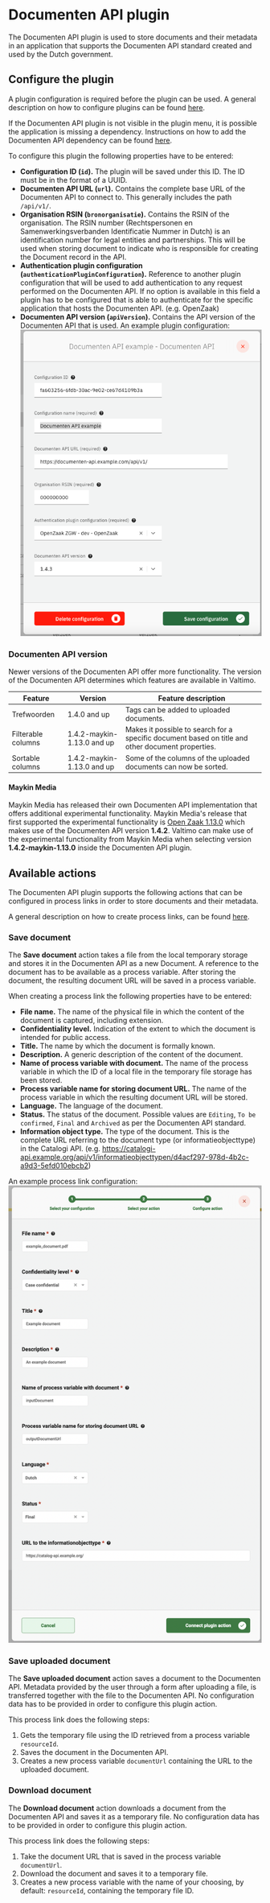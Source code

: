 # Documenten API plugin

The Documenten API plugin is used to store documents and their metadata in an application that supports the Documenten API standard created and used by the Dutch government.

## Configure the plugin

A plugin configuration is required before the plugin can be used. A general description on how to configure plugins can be found [here](../../plugins/configure-plugin.md).

If the Documenten API plugin is not visible in the plugin menu, it is possible the application is missing a dependency. Instructions on how to add the Documenten API dependency can be found [here](../../../nog-een-plek-geven/modules/zgw/documenten-api.md).

To configure this plugin the following properties have to be entered:

* **Configuration ID (`id`).** The plugin will be saved under this ID. The ID must be in the format of a UUID.
* **Documenten API URL (`url`).** Contains the complete base URL of the Documenten API to connect to. This generally includes the path `/api/v1/`.
* **Organisation RSIN (`bronorganisatie`).** Contains the RSIN of the organisation. The RSIN number (Rechtspersonen en Samenwerkingsverbanden Identificatie Nummer in Dutch) is an identification number for legal entities and partnerships. This will be used when storing document to indicate who is responsible for creating the Document record in the API.
* **Authentication plugin configuration (`authenticationPluginConfiguration`).** Reference to another plugin configuration that will be used to add authentication to any request performed on the Documenten API. If no option is available in this field a plugin has to be configured that is able to authenticate for the specific application that hosts the Documenten API. (e.g. OpenZaak)
* **Documenten API version (`apiVersion`).** Contains the API version of the Documenten API that is used. An example plugin configuration: ![example plugin configuration](../../../using-valtimo/plugin/documenten-api/img/configure-plugin.png)

### Documenten API version

Newer versions of the Documenten API offer more functionality. The version of the Documenten API determines which features are available in Valtimo.

| Feature            | Version                    | Feature description                                                                               |
| ------------------ | -------------------------- | ------------------------------------------------------------------------------------------------- |
| Trefwoorden        | 1.4.0 and up               | Tags can be added to uploaded documents.                                                          |
| Filterable columns | 1.4.2-maykin-1.13.0 and up | Makes it possible to search for a specific document based on title and other document properties. |
| Sortable columns   | 1.4.2-maykin-1.13.0 and up | Some of the columns of the uploaded documents can now be sorted.                                  |

#### Maykin Media

Maykin Media has released their own Documenten API implementation that offers additional experimental functionality. Maykin Media's release that first supported the experimental functionality is [Open Zaak 1.13.0](https://github.com/open-zaak/open-zaak/tree/stable/1.13.x) which makes use of the Documenten API version **1.4.2**. Valtimo can make use of the experimental functionality from Maykin Media when selecting version **1.4.2-maykin-1.13.0** inside the Documenten API plugin.

## Available actions

The Documenten API plugin supports the following actions that can be configured in process links in order to store documents and their metadata.

A general description on how to create process links, can be found [here](../../process-link/create-process-link.md).

### Save document

The **Save document** action takes a file from the local temporary storage and stores it in the Documenten API as a new Document. A reference to the document has to be available as a process variable. After storing the document, the resulting document URL will be saved in a process variable.

When creating a process link the following properties have to be entered:

* **File name.** The name of the physical file in which the content of the document is captured, including extension.
* **Confidentiality level.** Indication of the extent to which the document is intended for public access.
* **Title.** The name by which the document is formally known.
* **Description.** A generic description of the content of the document.
* **Name of process variable with document.** The name of the process variable in which the ID of a local file in the temporary file storage has been stored.
* **Process variable name for storing document URL.** The name of the process variable in which the resulting document URL will be stored.
* **Language.** The language of the document.
* **Status.** The status of the document. Possible values are `Editing`, `To be confirmed`, `Final` and `Archived` as per the Documenten API standard.
* **Information object type.** The type of the document. This is the complete URL referring to the document type (or informatieobjecttype) in the Catalogi API. (e.g. https://catalogi-api.example.org/api/v1/informatieobjecttypen/d4acf297-978d-4b2c-a9d3-5efd010ebcb2)

An example process link configuration: ![Generate document process link](../../../using-valtimo/plugin/documenten-api/img/save-document-configuration.png)

### Save uploaded document

The **Save uploaded document** action saves a document to the Documenten API. Metadata provided by the user through a form after uploading a file, is transferred together with the file to the Documenten API. No configuration data has to be provided in order to configure this plugin action.

This process link does the following steps:

1. Gets the temporary file using the ID retrieved from a process variable `resourceId`.
2. Saves the document in the Documenten API.
3. Creates a new process variable `documentUrl` containing the URL to the uploaded document.

### Download document

The **Download document** action downloads a document from the Documenten API and saves it as a temporary file. No configuration data has to be provided in order to configure this plugin action.

This process link does the following steps:

1. Take the document URL that is saved in the process variable `documentUrl`.
2. Download the document and saves it to a temporary file.
3. Creates a new process variable with the name of your choosing, by default: `resourceId`, containing the temporary file ID.
